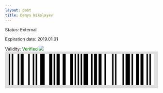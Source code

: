 ```yaml
---
layout: post
title: Denys Nikolayev
---
```


Status: External

Expiration date: 2019.01.01

Validity: <font color="green"> Verified</font> 
![](/members/img/Denys_Nikolayev.png)
![](/members/img/bar.png)
